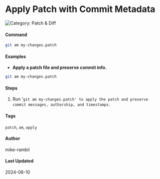 # Apply Patch with Commit Metadata


![Category: Patch & Diff](https://img.shields.io/badge/Category-Patch%20%26%20Diff-blue)

#### Command
```sh
git am my-changes.patch
```

#### Examples
- **Apply a patch file and preserve commit info.**


```sh
git am my-changes.patch
```


#### Steps
1. Run '`git am my-changes.patch' to apply the patch and preserve commit messages, authorship, and timestamps`.


#### Tags
`patch`, `am`, `apply`

#### Author
mike-rambil

#### Last Updated
2024-06-10
